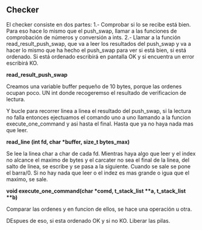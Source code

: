 ## Checker

El checker consiste en dos partes:
1.- Comprobar si lo se recibe está bien. Para eso hace lo mismo que el push_swap, llamar a las funciones de comprobación de números y conversión a ints. 
2.- Llamar a la función read_result_push_swap, que va a leer los resultados del push_swap y va a hacer lo mismo que ha hecho el push_swap para ver si está bien, si está ordenado.
Si está ordenado escribirá en pantalla OK y si encuentra un error escribirá KO.

__read_result_push_swap__ 

Creamos una variable buffer pequeño de 10 bytes, porque las ordenes ocupan poco.
UN int donde recogeremso el resultado de verificacion de lectura.

Y bucle para recorrer linea a linea el resultado del push_swap, si la lectura no falla entonces ejectuamos el comando uno a uno llamando a la funcion execute_one_command y asi hasta el final. Hasta que ya no haya nada mas que leer.
	
__read_line (int fd, char *buffer, size_t bytes_max)__
	
  Se lee la linea char a char de cada fd.
  Mientras haya algo que leer y el index no alcance el maximo de bytes y el carcater no sea el final de la linea, del salto de linea, se escribe y se pasa a la siguiente. 
  Cuando se sale se pone el barra/0.
  Si no hay nada que leer o el indez es mas grande o igua que el maximo, se sale.
	
 __void	execute_one_command(char *comd, t_stack_list **a, t_stack_list **b)__
   
   Comparar las ordenes y en funcion de ellos, se hace una operación u otra.
	 
  DEspues de eso, si esta ordenado OK y si no KO.
  Liberar las pilas. 
